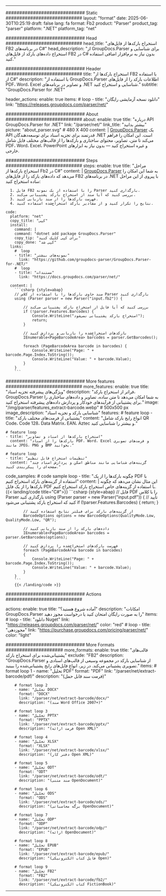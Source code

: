 


---
############################# Static ############################
layout: "format"
date:  2025-06-30T10:25:19
draft: false
lang: fa
format: Fb2
product: "Parser"
product_tag: "parser"
platform: ".NET"
platform_tag: "net"

############################# Head ############################
head_title: "استخراج بارکدها از فایل‌های FB2 در برنامه‌های C#"
head_description: "از GroupDocs.Parser برای شناسایی و استخراج داده‌های بارکد از فایل‌های FB2 در C# بدون نیاز به نرم‌افزار اضافی استفاده کنید."

############################# Header ############################
title: "استخراج بارکدها از FB2 با استفاده از C#" 
description: "با استفاده از GroupDocs.Parser اطلاعات بارکد را از فایل‌های PDF، Word، Excel و تصاویر در برنامه‌های .NET شناسایی و استخراج کنید."
subtitle: "GroupDocs.Parser for .NET" 

header_actions:
  enable: true
  items:
    #  loop
    - title: "دانلود نسخه آزمایشی رایگان"
      link: "https://releases.groupdocs.com/parser/net/"
      
############################# About ############################
about:
    enable: true
    title: "درباره API GroupDocs.Parser for .NET"
    link: "/parser/net/"
    link_title: "بیشتر بدانید"
    picture: "about_parser.svg" # 480 X 400
    content: |
       [GroupDocs.Parser](/parser/net/) یک API قدرتمند برای تجزیه اسناد برای توسعه‌دهندگان .NET است. این امکان را فراهم می‌کند تا متن، تصاویر، محتوای ساختاری و بارکدها را از قالب‌های مختلف فایل شامل PDF، Word، Excel، PowerPoint و غیره استخراج کنید — بدون نیاز به ابزارهای خارجی.

############################# Steps ############################
steps:
    enable: true
    title: "مراحل استخراج بارکدها از Fb2 در C#"
    content: |
      [GroupDocs.Parser](/parser/net/) به شما این امکان را می‌دهد که داده‌های بارکد را از فایل‌های FB2 در برنامه‌های .NET با پیروی از این مراحل ساده استخراج کنید:
      
      1. فایل FB2 را با استفاده از یک نمونه Parser بارگذاری کنید.
      2. بررسی کنید که آیا سند از استخراج بارکد پشتیبانی می‌کند.
      3. فهرست بارکدها را از سند بازیابی کنید.
      4. نتایج را تکرار کنید و از مقادیر بارکد استخراج‌شده استفاده کنید.
   
    code:
      platform: "net"
      copy_title: "کپی"
      install:
        command: |
        command: "dotnet add package GroupDocs.Parser"
        copy_tip: "برای کپی کلیک کنید"
        copy_done: "کپی شد"
      links:
        #  loop
        - title: "نمونه‌های بیشتر"
          link: "https://github.com/groupdocs-parser/GroupDocs.Parser-for-.NET/"
        #  loop
        - title: "مستندات"
          link: "https://docs.groupdocs.com/parser/net/"
          
      content: |
        ```csharp {style=abap}
        // سند حاوی بارکدها را با استفاده از کلاس Parser بارگذاری کنید
        using (Parser parser = new Parser("input.fb2")) {

            // بررسی کنید که آیا فایل از استخراج بارکد پشتیبانی می‌کند
            if (!parser.Features.Barcodes) {
                Console.WriteLine("استخراج بارکد پشتیبانی نمی‌شود");
                return;
            }

            // بارکدهای استخراج‌شده را بازیابی و پردازش کنید
            IEnumerable<PageBarcodeArea> barcodes = parser.GetBarcodes();

            foreach (PageBarcodeArea barcode in barcodes) {
                Console.WriteLine("Page: " + barcode.Page.Index.ToString());
                Console.WriteLine("Value: " + barcode.Value);
            }
        }
        ```  

############################# More features ############################
more_features:
  enable: true
  title: "ویژگی‌های پیشرفته تجزیه اسناد"
  description: "فراتر از استخراج بارکد، GroupDocs.Parser به شما امکان می‌دهد تا متن ساده، تصاویر و داده‌های ساختاری را برای پشتیبانی از فرآیندهای خودکار و پردازش داده‌های پیشرفته استخراج کنید."
  image: "/img/parser/features_extract-barcode.webp" # 500x500 px
  image_description: "شناسایی بارکد و تجزیه اسناد"
  features:
    # feature loop
    - title: "پشتیبانی از فرمت‌های مختلف بارکد"
      content: "انواع رایج بارکد شامل QR Code، Code 128، Data Matrix، EAN، Aztec و بیشتر را شناسایی کنید."

    # feature loop
    - title: "استخراج بارکدها از اسناد و تصاویر"
      content: "بارکدها را از اسناد PDF، Word، Excel و فرمت‌های تصویری مانند JPEG، PNG و BMP بخوانید."

    # feature loop
    - title: "تنظیمات استخراج قابل تنظیم"
      content: "گزینه‌های شناسایی مانند مناطق اسکن و پردازش اسناد چند صفحه‌ای را پیکربندی کنید."
      
  code_samples:
    # code sample loop
    - title: "چگونه بارکدها را از یک PDF با استفاده از گزینه‌های بارکد استخراج کنیم"
      content: |
        این مثال نشان می‌دهد که چگونه بارکدها را از یک فایل PDF با استفاده از گزینه‌های خاص استخراج بارکد استخراج کنیم.
        {{< landing/code title="C#">}}
        ```csharp {style=abap}
        //  فایل PDF را با کلاس Parser بارگذاری کنید
        using (Parser parser = new Parser("input.pdf"))
        {
            // تأیید کنید که استخراج بارکد پشتیبانی می‌شود
            if (!parser.Features.Barcodes)
            {
                return;
            }

            // از گزینه‌های بارکد برای فیلتر نتایج استفاده کنید
            BarcodeOptions options = new BarcodeOptions(QualityMode.Low, QualityMode.Low, "QR");

            // داده‌های بارکد را از سند بازیابی کنید
            IEnumerable<PageBarcodeArea> barcodes = parser.GetBarcodes(options);

            // فهرست بارکدهای استخراج‌شده را پردازش کنید
            foreach (PageBarcodeArea barcode in barcodes)
            {
                Console.WriteLine("Page: " + barcode.Page.Index.ToString());
                Console.WriteLine("Value: " + barcode.Value);
            }
        }
        ```
        {{< /landing/code >}}


############################# Actions ############################

actions:
  enable: true
  title: "آماده شروع هستید؟"
  description: "امکانات GroupDocs.Parser را به صورت رایگان امتحان کنید یا درخواست مجوز دهید"
  items:
    #  loop
    - title: "دانلود Nuget"
      link: "https://releases.groupdocs.com/parser/net/"
      color: "red"
        #  loop
    - title: "مجوزدهی"
      link: "https://purchase.groupdocs.com/pricing/parser/net/"
      color: "light"


############################# More Formats #####################
more_formats:
    enable: true
    title: "قالب‌های پشتیبانی‌شده برای استخراج بارکد"
    exclude: "FB2"
    description: "GroupDocs.Parser از شناسایی بارکد در مجموعه وسیعی از قالب‌های اسنادی و تصویری پشتیبانی می‌کند. در زیر، انواع فایل‌های رایج پشتیبانی‌شده را ببینید."
    items: 
        # format loop 1
        - name: "تحلیل PDF"
          format: "PDF"
          link: "/parser/net/extract-barcode/pdf/"
          description: "(فرمت سند قابل حمل)"
          
        # format loop 2
        - name: "تحلیل DOCX"
          format: "DOCX"
          link: "/parser/net/extract-barcode/docx/"
          description: "(سند Word Office 2007+)"
          
        # format loop 3
        - name: "تحلیل PPTX"
          format: "PPTX"
          link: "/parser/net/extract-barcode/pptx/"
          description: "(فرمت ارائه Open XML)"
          
        # format loop 4
        - name: "تحلیل XLSX"
          format: "XLSX"
          link: "/parser/net/extract-barcode/xlsx/"
          description: "(دفتر کار Open XML)"
          
        # format loop 5
        - name: "تحلیل ODT"
          format: "ODT"
          link: "/parser/net/extract-barcode/odt/"
          description: "(سند متنی OpenDocument)"
          
        # format loop 6
        - name: "تحلیل ODS"
          format: "ODS"
          link: "/parser/net/extract-barcode/ods/"
          description: "(برگه محاسباتی OpenDocument)"
          
        # format loop 7
        - name: "تحلیل ODP"
          format: "ODP"
          link: "/parser/net/extract-barcode/odp/"
          description: "(ارائه OpenDocument)"
          
        # format loop 8
        - name: "تحلیل EPUB"
          format: "EPUB"
          link: "/parser/net/extract-barcode/epub/"
          description: "(فایل کتاب الکترونیکی Open)"
          
        # format loop 9
        - name: "تحلیل FB2"
          format: "FB2"
          link: "/parser/net/extract-barcode/fb2/"
          description: "(کتاب الکترونیکی FictionBook)"
         
          

---